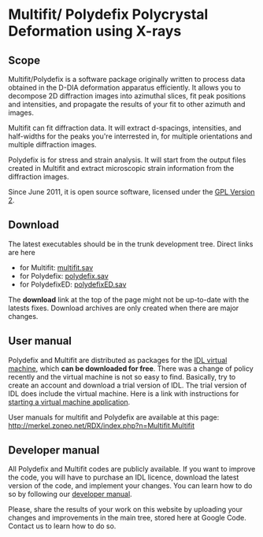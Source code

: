 # Multifit/ Polydefix Polycrystal Deformation using X-rays #

## Scope ##

Multifit/Polydefix is a software package originally written to process data obtained in the D-DIA deformation apparatus efficiently. It allows you to decompose 2D diffraction images into azimuthal slices, fit peak positions and intensities, and propagate the results of your fit to other azimuth and images.

Multifit can fit diffraction data. It will extract d-spacings, intensities, and half-widths for the peaks you're interrested in, for multiple orientations and multiple diffraction images.

Polydefix is for stress and strain analysis. It will start from the output files created in Multifit and extract microscopic strain information from the diffraction images.

Since June 2011, it is open source software, licensed under the [GPL Version 2](GPLVersion2.md).

## Download ##

The latest executables should be in the trunk development tree. Direct links are here
  * for Multifit: [multifit.sav](http://multifit-polydefix.googlecode.com/svn/trunk/Multifit/multifit.sav)
  * for Polydefix: [polydefix.sav](http://multifit-polydefix.googlecode.com/svn/trunk/Polydefix/polydefix.sav)
  * for PolydefixED: [polydefixED.sav](http://multifit-polydefix.googlecode.com/svn/trunk/PolydefixED/polydefixED.sav)

The **download** link at the top of the page might not be up-to-date with the latests fixes. Download archives are only created when there are major changes.

## User manual ##


Polydefix and Multifit are distributed as packages for the [IDL virtual machine](http://www.exelisvis.com/Support/HelpArticlesDetail/TabId/219/ArtMID/900/ArticleID/12395/The-IDL-Virtual-Machine.aspx), which **can be downloaded for free**. There was a change of policy recently and the virtual machine is not so easy to find. Basically, try to create an account and download a trial version of IDL. The trial version of IDL does include the virtual machine. Here is a link with instructions for [starting a virtual machine application](http://www.exelisvis.com/Support/HelpArticlesDetail/TabId/219/ArtMID/900/ArticleID/4633/4633.aspx).

User manuals for multifit and Polydefix are available at this page: http://merkel.zoneo.net/RDX/index.php?n=Multifit.Multifit

## Developer manual ##

All Polydefix and Multifit codes are publicly available. If you want to improve the code, you will have to purchase an IDL licence, download the latest version of the code, and implement your changes. You can learn how to do so by following our [developer manual](DevManual.md).

Please, share the results of your work on this website by uploading your changes and improvements in the main tree, stored here at Google Code. Contact us to learn how to do so.